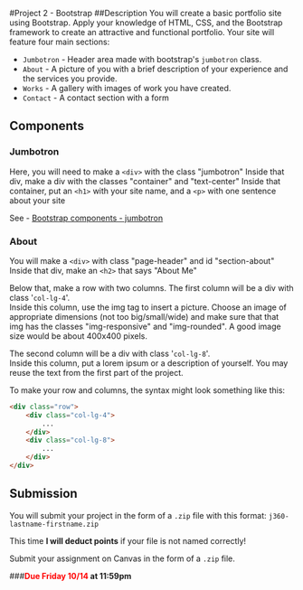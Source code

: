 #Project 2 - Bootstrap
##Description
You will create a basic portfolio site using Bootstrap. Apply your knowledge of HTML, CSS, and the Bootstrap framework to create an attractive and functional portfolio. Your site will feature four main sections:

* `Jumbotron` - Header area made with bootstrap's `jumbotron` class.
* `About` - A picture of you with a brief description of your experience and the services you provide.
* `Works` - A gallery with images of work you have created.
* `Contact` - A contact section with a form


## Components
### Jumbotron
Here, you will need to make a `<div>` with the class "jumbotron"
Inside that div, make a div with the classes "container" and "text-center"
    Inside that container, put an `<h1>` with your site name, and a
    `<p>` with one sentence about your site
    
See - [Bootstrap components - jumbotron](https://getbootstrap.com/components/#jumbotron)

### About
You will make a `<div>` with class "page-header" and id "section-about" 
Inside that div, make an `<h2>` that says "About Me"

Below that, make a row with two columns. 
The first column will be a div with class '`col-lg-4`'.  
Inside this column, use the img tag to insert a picture.
Choose an image of appropriate dimensions (not too big/small/wide) and make sure that that img has the classes "img-responsive" and "img-rounded". A good image size would be about 400x400 pixels. 

The second column will be a div with class '`col-lg-8`'.  
Inside this column, put a lorem ipsum or a description of yourself.
You may reuse the text from the first part of the project.
 
To make your row and columns, the syntax might look something like this:

```html
<div class="row">
	<div class="col-lg-4">
		...
	</div>
	<div class="col-lg-8">
		...
	</div>	
</div>
```


## Submission
You will submit your project in the form of a `.zip` file with this format:
`j360-lastname-firstname.zip` 

This time **I will deduct points** if your file is not named correctly!

Submit your assignment on Canvas in the form of a `.zip` file.


###**<span style="color:red">Due Friday 10/14</span> at 11:59pm**

